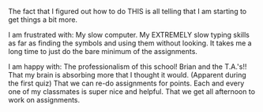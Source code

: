 The fact that I figured out how to do THIS is all telling that I am starting to get things a bit more. 

I am frustrated with:
My slow computer.
My EXTREMELY slow typing skills as far as finding the symbols and using them without looking.
It takes me a long time to just do the bare minimum of the assignments.

I am happy with:
The professionalism of this school!
Brian and the T.A.'s!!
That my brain is absorbing more that I thought it would. (Apparent during the first quiz)
That we can re-do assignments for points.
Each and every one of my classmates is super nice and helpful.
That we get all afternoon to work on assignments.

